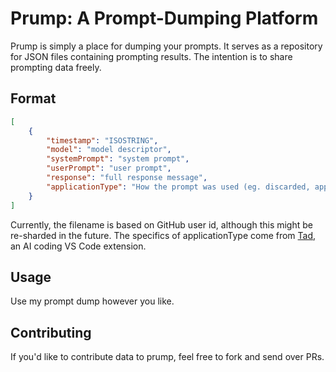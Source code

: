 # Prump: A Prompt-Dumping Platform

Prump is simply a place for dumping your prompts. It serves as a repository for JSON files containing prompting results. The intention is to share prompting data freely.

## Format

```json
[
    {
        "timestamp": "ISOSTRING",
        "model": "model descriptor",
        "systemPrompt": "system prompt",
        "userPrompt": "user prompt",
        "response": "full response message",
        "applicationType": "How the prompt was used (eg. discarded, applied, etc)"
    }
]
```

Currently, the filename is based on GitHub user id, although this might be re-sharded in the future.
The specifics of applicationType come from [Tad](https://github.com/dshumphr/tad), an AI coding VS Code extension.

## Usage
Use my prompt dump however you like.

## Contributing
If you'd like to contribute data to prump, feel free to fork and send over PRs.